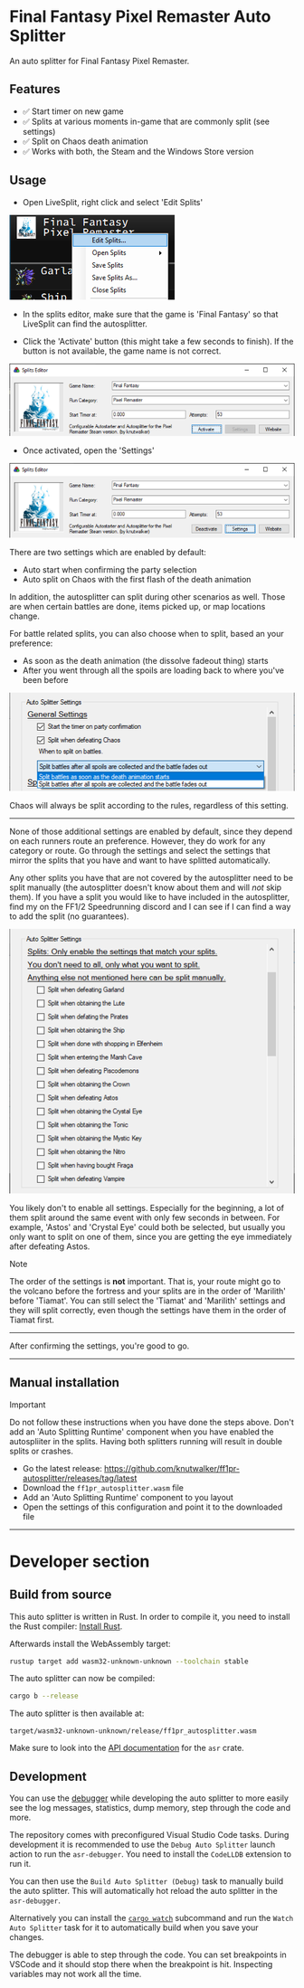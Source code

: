 # Final Fantasy Pixel Remaster Auto Splitter

An auto splitter for Final Fantasy Pixel Remaster.

## Features

* ✅ Start timer on new game
* ✅ Splits at various moments in-game that are commonly split (see settings)
* ✅ Split on Chaos death animation
* ✅ Works with both, the Steam and the Windows Store version

## Usage

- Open LiveSplit, right click and select 'Edit Splits'

![](./edit-splits.png)

- In the splits editor, make sure that the game is 'Final Fantasy' so that LiveSplit can find the autosplitter.

- Click the 'Activate' button (this might take a few seconds to finish). If the button is not available, the game name is not correct.

![](./activate.png)

- Once activated, open the 'Settings'

![](./settings.png)

There are two settings which are enabled by default:

- Auto start when confirming the party selection
- Auto split on Chaos with the first flash of the death animation

In addition, the autosplitter can split during other scenarios as well.
Those are when certain battles are done, items picked up, or map locations change.

For battle related splits, you can also choose when to split, based an your preference:

- As soon as the death animation (the dissolve fadeout thing) starts
- After you went through all the spoils are loading back to where you've been before

![](./battle_split.png)

Chaos will always be split according to the rules, regardless of this setting.

***

None of those additional settings are enabled by default, since they depend on each runners route an preference.
However, they do work for any category or route.
Go through the settings and select the settings that mirror the splits that you have and want to have splitted automatically.

Any other splits you have that are not covered by the autosplitter need to be split manually (the autosplitter doesn't know about them and will *not* skip them).
If you have a split you would like to have included in the autosplitter, find my on the FF1/2 Speedrunning discord and I can see if I can find a way to add the split (no guarantees).

![](./splits.png)

You likely don't to enable all settings.
Especially for the beginning, a lot of them split around the same event with only few seconds in between.
For example, 'Astos' and 'Crystal Eye' could both be selected, but usually you only want to split on one of them, since you are getting the eye immediately after defeating Astos.

>[!note]
> The order of the settings is **not** important.
> That is, your route might go to the volcano before the fortress and your splits are in the order of 'Marilith' before 'Tiamat'.
> You can still select the 'Tiamat' and 'Marilith' settings and they will split correctly, even though the settings have them in the order of Tiamat first.

***

After confirming the settings, you're good to go.

***

## Manual installation

>[!IMPORTANT]
> Do not follow these instructions when you have done the steps above.
> Don't add an 'Auto Splitting Runtime' component when you have enabled the autospliiter in the splits.
> Having both splitters running will result in double splits or crashes.


* Go the latest release: https://github.com/knutwalker/ff1pr-autosplitter/releases/tag/latest
* Download the `ff1pr_autosplitter.wasm` file
* Add an 'Auto Splitting Runtime' component to you layout
* Open the settings of this configuration and point it to the downloaded file


***

# Developer section

## Build from source

This auto splitter is written in Rust. In order to compile it, you need to
install the Rust compiler: [Install Rust](https://www.rust-lang.org/tools/install).

Afterwards install the WebAssembly target:
```sh
rustup target add wasm32-unknown-unknown --toolchain stable
```

The auto splitter can now be compiled:
```sh
cargo b --release
```

The auto splitter is then available at:
```
target/wasm32-unknown-unknown/release/ff1pr_autosplitter.wasm
```

Make sure to look into the [API documentation](https://livesplit.org/asr/asr/) for the `asr` crate.

## Development

You can use the [debugger](https://github.com/LiveSplit/asr-debugger) while
developing the auto splitter to more easily see the log messages, statistics,
dump memory, step through the code and more.

The repository comes with preconfigured Visual Studio Code tasks. During
development it is recommended to use the `Debug Auto Splitter` launch action to
run the `asr-debugger`. You need to install the `CodeLLDB` extension to run it.

You can then use the `Build Auto Splitter (Debug)` task to manually build the
auto splitter. This will automatically hot reload the auto splitter in the
`asr-debugger`.

Alternatively you can install the [`cargo
watch`](https://github.com/watchexec/cargo-watch?tab=readme-ov-file#install)
subcommand and run the `Watch Auto Splitter` task for it to automatically build
when you save your changes.

The debugger is able to step through the code. You can set breakpoints in VSCode
and it should stop there when the breakpoint is hit. Inspecting variables may
not work all the time.
